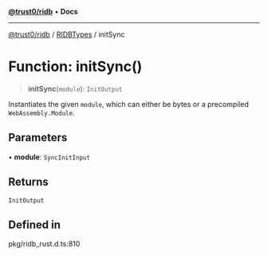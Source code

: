 [**@trust0/ridb**](../../../README.md) • **Docs**

***

[@trust0/ridb](../../../README.md) / [RIDBTypes](../README.md) / initSync

# Function: initSync()

> **initSync**(`module`): `InitOutput`

Instantiates the given `module`, which can either be bytes or
a precompiled `WebAssembly.Module`.

## Parameters

• **module**: `SyncInitInput`

## Returns

`InitOutput`

## Defined in

pkg/ridb\_rust.d.ts:810
